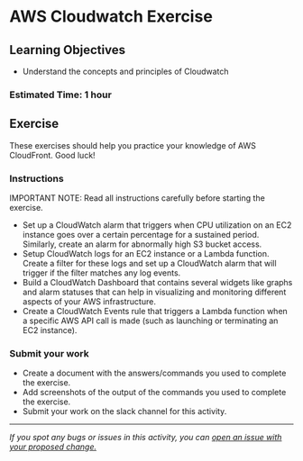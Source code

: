 # AWS Cloudwatch Exercise

## Learning Objectives
- Understand the concepts and principles of Cloudwatch

### Estimated Time: 1 hour

## Exercise
These exercises should help you practice your knowledge of AWS CloudFront. Good luck!

### Instructions
IMPORTANT NOTE: Read all instructions carefully before starting the exercise.

- Set up a CloudWatch alarm that triggers when CPU utilization on an EC2 instance goes over a certain percentage for a sustained period. Similarly, create an alarm for abnormally high S3 bucket access.
- Setup CloudWatch logs for an EC2 instance or a Lambda function. Create a filter for these logs and set up a CloudWatch alarm that will trigger if the filter matches any log events.
- Build a CloudWatch Dashboard that contains several widgets like graphs and alarm statuses that can help in visualizing and monitoring different aspects of your AWS infrastructure.
- Create a CloudWatch Events rule that triggers a Lambda function when a specific AWS API call is made (such as launching or terminating an EC2 instance).

### Submit your work
- Create a document with the answers/commands you used to complete the exercise.
- Add screenshots of the output of the commands you used to complete the exercise.
- Submit your work on the slack channel for this activity.

------

_If you spot any bugs or issues in this activity, you can [open an issue with your proposed change.](https://github.com/cloudessencegithub/Acceler8/issues/new)_
